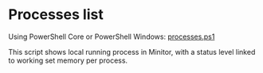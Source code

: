 # Processes list

 Using PowerShell Core or PowerShell Windows: [processes.ps1](../examples/processes.ps1)

This script shows local running process in Minitor, with a status level linked to working set memory per process.
